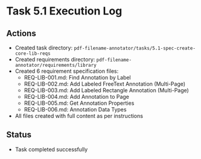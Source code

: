# Task 5.1 Execution Log

## Actions
- Created task directory: `pdf-filename-annotator/tasks/5.1-spec-create-core-lib-reqs`
- Created requirements directory: `pdf-filename-annotator/requirements/library`
- Created 6 requirement specification files:
  - REQ-LIB-001.md: Find Annotation by Label
  - REQ-LIB-002.md: Add Labeled FreeText Annotation (Multi-Page)
  - REQ-LIB-003.md: Add Labeled Rectangle Annotation (Multi-Page)
  - REQ-LIB-004.md: Add Annotation to Page
  - REQ-LIB-005.md: Get Annotation Properties
  - REQ-LIB-006.md: Annotation Data Types
- All files created with full content as per instructions

## Status
- Task completed successfully
